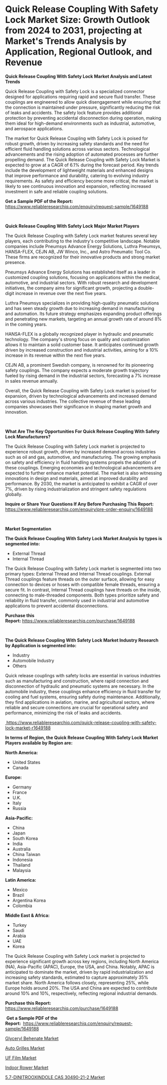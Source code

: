 <p><h1>Quick Release Coupling With Safety Lock Market Size: Growth Outlook from 2024 to 2031, projecting at Market's Trends Analysis by Application, Regional Outlook, and Revenue</h1></p><p><strong>Quick Release Coupling With Safety Lock Market Analysis and Latest Trends</strong></p>
<p><p>Quick Release Coupling with Safety Lock is a specialized connector designed for applications requiring rapid and secure fluid transfer. These couplings are engineered to allow quick disengagement while ensuring that the connection is maintained under pressure, significantly reducing the risk of leaks and accidents. The safety lock feature provides additional protection by preventing accidental disconnection during operation, making them ideal for high-demand environments such as industrial, automotive, and aerospace applications.</p><p>The market for Quick Release Coupling with Safety Lock is poised for robust growth, driven by increasing safety standards and the need for efficient fluid handling solutions across various sectors. Technological advancements and the rising adoption of automated processes are further propelling demand. The Quick Release Coupling with Safety Lock Market is expected to grow at a CAGR of 6.1% during the forecast period. Key trends include the development of lightweight materials and enhanced designs that improve performance and durability, catering to evolving industry requirements. As safety and efficiency become more critical, the market is likely to see continuous innovation and expansion, reflecting increased investment in safe and reliable coupling solutions.</p></p>
<p><strong>Get a Sample PDF of the Report:&nbsp;</strong> <a href="https://www.reliableresearchiq.com/enquiry/request-sample/1649188?utm_campaign=1404&utm_medium=2&utm_source=Github&utm_content=ia&utm_term=15102024&utm_id=quick-release-coupling-with-safety-lock">https://www.reliableresearchiq.com/enquiry/request-sample/1649188</a></p>
<p>&nbsp;</p>
<p><strong>Quick Release Coupling With Safety Lock Major Market Players</strong></p>
<p><p>The Quick Release Coupling with Safety Lock market features several key players, each contributing to the industry's competitive landscape. Notable companies include Pneumsys Advance Energy Solutions, Luthra Pneumsys, HANSA-FLEX, CEJN AB, JW Winco, Inc., and Astro Pneumatic Tool Co. These firms are recognized for their innovative products and strong market presence.</p><p>Pneumsys Advance Energy Solutions has established itself as a leader in customized coupling solutions, focusing on applications within the medical, automotive, and industrial sectors. With robust research and development initiatives, the company aims for significant growth, projecting a double-digit increase in revenue over the next five years.</p><p>Luthra Pneumsys specializes in providing high-quality pneumatic solutions and has seen steady growth due to increasing demand in manufacturing and automation. Its future strategy emphasizes expanding product offerings and penetrating new markets, targeting an annual growth rate of around 8% in the coming years.</p><p>HANSA-FLEX is a globally recognized player in hydraulic and pneumatic technology. The company's strong focus on quality and customization allows it to maintain a solid customer base. It anticipates continued growth driven by increased construction and industrial activities, aiming for a 10% increase in its revenue within the next five years.</p><p>CEJN AB, a prominent Swedish company, is renowned for its pioneering safety couplings. The company expects a moderate growth trajectory fueled by rising demand in the industrial sectors, forecasting a 7% increase in sales revenue annually.</p><p>Overall, the Quick Release Coupling with Safety Lock market is poised for expansion, driven by technological advancements and increased demand across various industries. The collective revenue of these leading companies showcases their significance in shaping market growth and innovation.</p></p>
<p>&nbsp;</p>
<p><strong>What Are The Key Opportunities For Quick Release Coupling With Safety Lock Manufacturers?</strong></p>
<p><p>The Quick Release Coupling with Safety Lock market is projected to experience robust growth, driven by increased demand across industries such as oil and gas, automotive, and manufacturing. The growing emphasis on safety and efficiency in fluid handling systems propels the adoption of these couplings. Emerging economies and technological advancements are expected to further enhance market potential. The market is also witnessing innovations in design and materials, aimed at improved durability and performance. By 2030, the market is anticipated to exhibit a CAGR of over 7%, driven by rising industrialization and stringent safety regulations globally.</p></p>
<p><strong>Inquire or Share Your Questions If Any Before Purchasing This Report:</strong> <a href="https://www.reliableresearchiq.com/enquiry/pre-order-enquiry/1649188?utm_campaign=1404&utm_medium=2&utm_source=Github&utm_content=ia&utm_term=15102024&utm_id=quick-release-coupling-with-safety-lock">https://www.reliableresearchiq.com/enquiry/pre-order-enquiry/1649188</a></p>
<p>&nbsp;</p>
<p><strong>Market Segmentation</strong></p>
<p><strong>The Quick Release Coupling With Safety Lock Market Analysis by types is segmented into:</strong></p>
<p><ul><li>External Thread</li><li>Internal Thread</li></ul></p>
<p><p>The Quick Release Coupling with Safety Lock market is segmented into two primary types: External Thread and Internal Thread couplings. External Thread couplings feature threads on the outer surface, allowing for easy connection to devices or hoses with compatible female threads, ensuring a secure fit. In contrast, Internal Thread couplings have threads on the inside, connecting to male-threaded components. Both types prioritize safety and reliability in fluid transfer, commonly used in industrial and automotive applications to prevent accidental disconnections.</p></p>
<p><strong>Purchase this Report:&nbsp;</strong><a href="https://www.reliableresearchiq.com/purchase/1649188?utm_campaign=1404&utm_medium=2&utm_source=Github&utm_content=ia&utm_term=15102024&utm_id=quick-release-coupling-with-safety-lock">https://www.reliableresearchiq.com/purchase/1649188</a></p>
<p>&nbsp;</p>
<p><strong>The Quick Release Coupling With Safety Lock Market Industry Research by Application is segmented into:</strong></p>
<p><ul><li>Industry</li><li>Automobile Industry</li><li>Others</li></ul></p>
<p><p>Quick release couplings with safety locks are essential in various industries such as manufacturing and construction, where rapid connection and disconnection of hydraulic and pneumatic systems are necessary. In the automobile industry, these couplings enhance efficiency in fluid transfer for cooling and fuel systems, ensuring safety during maintenance. Additionally, they find applications in aviation, marine, and agricultural sectors, where reliable and secure connections are crucial for operational safety and performance, minimizing the risk of leaks and accidents.</p></p>
<p><a href="https://www.reliableresearchiq.com/quick-release-coupling-with-safety-lock-market-r1649188?utm_campaign=1404&utm_medium=2&utm_source=Github&utm_content=ia&utm_term=15102024&utm_id=quick-release-coupling-with-safety-lock">&nbsp;https://www.reliableresearchiq.com/quick-release-coupling-with-safety-lock-market-r1649188</a></p>
<p><strong>In terms of Region, the Quick Release Coupling With Safety Lock Market Players available by Region are:</strong></p>
<p>
    <p> <strong> North America: </strong>
        <ul>
            <li>United States</li>
            <li>Canada</li>
        </ul>
        </p> 
    <p> <strong> Europe: </strong>
        <ul>
            <li>Germany</li>
            <li>France</li>
            <li>U.K.</li>
            <li>Italy</li>
            <li>Russia</li>
        </ul>
        </p> 
    <p> <strong> Asia-Pacific: </strong>
        <ul>
            <li>China</li>
            <li>Japan</li>
            <li>South Korea</li>
            <li>India</li>
            <li>Australia</li>
            <li>China Taiwan</li>
            <li>Indonesia</li>
            <li>Thailand</li>
            <li>Malaysia</li>
        </ul>
        </p> 
    <p> <strong> Latin America: </strong>
        <ul>
            <li>Mexico</li>
            <li>Brazil</li>
            <li>Argentina Korea</li>
            <li>Colombia</li>
        </ul>
        </p> 
    <p> <strong> Middle East & Africa: </strong>
        <ul>
            <li>Turkey</li>
            <li>Saudi</li>
            <li>Arabia</li>
            <li>UAE</li>
            <li>Korea</li>
        </ul>
    </p>
    </p>
<p><p>The Quick Release Coupling with Safety Lock market is projected to experience significant growth across key regions, including North America (NA), Asia-Pacific (APAC), Europe, the USA, and China. Notably, APAC is anticipated to dominate the market, driven by rapid industrialization and increasing safety standards, estimated to capture approximately 35% market share. North America follows closely, representing 25%, while Europe holds around 20%. The USA and China are expected to contribute around 10% and 10%, respectively, reflecting regional industrial demands.</p></p>
<p><strong>Purchase this Report: </strong><a href="https://www.reliableresearchiq.com/purchase/1649188?utm_campaign=1404&utm_medium=2&utm_source=Github&utm_content=ia&utm_term=15102024&utm_id=quick-release-coupling-with-safety-lock">https://www.reliableresearchiq.com/purchase/1649188</a></p>
<p>&nbsp;<strong>Get a Sample PDF of the Report:&nbsp;&nbsp;</strong><a href="https://www.reliableresearchiq.com/enquiry/request-sample/1649188?utm_campaign=1404&utm_medium=2&utm_source=Github&utm_content=ia&utm_term=15102024&utm_id=quick-release-coupling-with-safety-lock">https://www.reliableresearchiq.com/enquiry/request-sample/1649188</a></p>
<p><strong></strong></p>
<p><p><a href="https://www.linkedin.com/pulse/global-glyceryl-behenate-market-opportunities-forecast-xxdie?trk=public_post_embed_feed-article-content&utm_campaign=1404&utm_medium=2&utm_source=Github&utm_content=ia&utm_term=15102024&utm_id=quick-release-coupling-with-safety-lock">Glyceryl Behenate Market</a></p><p><a href="https://www.linkedin.com/pulse/auto-grilles-market-strategic-insights-product-evolution-zlijc?utm_campaign=1404&utm_medium=2&utm_source=Github&utm_content=ia&utm_term=15102024&utm_id=quick-release-coupling-with-safety-lock">Auto Grilles Market</a></p><p><a href="https://www.linkedin.com/pulse/driving-forces-global-uf-film-market-trends-applications-qe2jc?utm_campaign=1404&utm_medium=2&utm_source=Github&utm_content=ia&utm_term=15102024&utm_id=quick-release-coupling-with-safety-lock">UF Film Market</a></p><p><a href="https://www.linkedin.com/pulse/indoor-rower-market-outlook-current-assessment-future-projections-ukolc?utm_campaign=1404&utm_medium=2&utm_source=Github&utm_content=ia&utm_term=15102024&utm_id=quick-release-coupling-with-safety-lock">Indoor Rower Market</a></p><p><a href="https://www.linkedin.com/pulse/emerging-opportunities-challenges-global-57-dinitrooxindole-1ubgc?utm_campaign=1404&utm_medium=2&utm_source=Github&utm_content=ia&utm_term=15102024&utm_id=quick-release-coupling-with-safety-lock">5,7-DINITROOXINDOLE CAS 30490-21-2 Market</a></p></p>